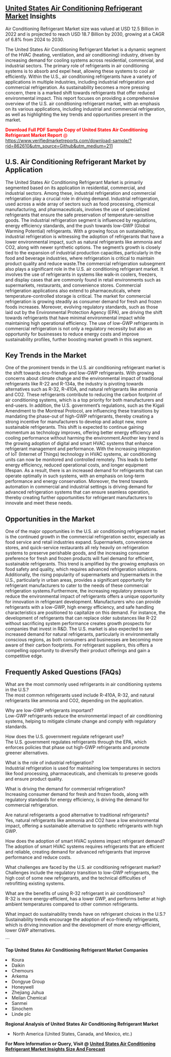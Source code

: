 <h2><a href="https://www.verifiedmarketreports.com/download-sample/?rid=862610&amp;utm_source=Github&amp;utm_medium=211" target="_blank">United States Air Conditioning Refrigerant Market</a> Insights</h2><p>Air Conditioning Refrigerant Market size was valued at USD 12.5 Billion in 2022 and is projected to reach USD 18.7 Billion by 2030, growing at a CAGR of 6.8% from 2024 to 2030.</p><p><p>The United States Air Conditioning Refrigerant Market is a dynamic segment of the HVAC (heating, ventilation, and air conditioning) industry, driven by increasing demand for cooling systems across residential, commercial, and industrial sectors. The primary role of refrigerants in air conditioning systems is to absorb and expel heat, allowing these systems to cool air efficiently. Within the U.S., air conditioning refrigerants have a variety of applications in multiple industries, including industrial refrigeration and commercial refrigeration. As sustainability becomes a more pressing concern, there is a marked shift towards refrigerants that offer reduced environmental impact. This report focuses on providing a comprehensive overview of the U.S. air conditioning refrigerant market, with an emphasis on its various applications, including industrial and commercial refrigeration, as well as highlighting the key trends and opportunities present in the market. <p><span class=""><span style="color: #ff0000;"><strong>Download Full PDF Sample Copy of United States Air Conditioning Refrigerant Market Report</strong> @ </span><a href="https://www.verifiedmarketreports.com/download-sample/?rid=862610&amp;utm_source=Github&amp;utm_medium=211" target="_blank">https://www.verifiedmarketreports.com/download-sample/?rid=862610&amp;utm_source=Github&amp;utm_medium=211</a></span></p></p><h2>U.S. Air Conditioning Refrigerant Market by Application</h2><p>The United States Air Conditioning Refrigerant Market is primarily segmented based on its application in residential, commercial, and industrial sectors. Among these, industrial refrigeration and commercial refrigeration play a crucial role in driving demand. Industrial refrigeration, used across a wide array of sectors such as food processing, chemical manufacturing, and pharmaceuticals, involves the use of specialized refrigerants that ensure the safe preservation of temperature-sensitive goods. The industrial refrigeration segment is influenced by regulations, energy efficiency standards, and the push towards low-GWP (Global Warming Potential) refrigerants. With a growing focus on sustainability, industrial refrigeration is witnessing the adoption of refrigerants that have a lower environmental impact, such as natural refrigerants like ammonia and CO2, along with newer synthetic options. The segment’s growth is closely tied to the expansion of industrial production capacities, particularly in the food and beverage industries, where refrigeration is critical to maintain product quality and reduce waste.The commercial refrigeration subsegment also plays a significant role in the U.S. air conditioning refrigerant market. It involves the use of refrigerants in systems like walk-in coolers, freezers, and display cases that are commonly found in retail environments such as supermarkets, restaurants, and convenience stores. Commercial refrigeration applications also extend to pharmaceuticals, where temperature-controlled storage is critical. The market for commercial refrigeration is growing steadily as consumer demand for fresh and frozen foods increases. Moreover, evolving regulatory standards, such as those laid out by the Environmental Protection Agency (EPA), are driving the shift towards refrigerants that have minimal environmental impact while maintaining high operational efficiency. The use of low-GWP refrigerants in commercial refrigeration is not only a regulatory necessity but also an opportunity for businesses to reduce energy costs and improve sustainability profiles, further boosting market growth in this segment.</p><h2>Key Trends in the Market</h2><p>One of the prominent trends in the U.S. air conditioning refrigerant market is the shift towards eco-friendly and low-GWP refrigerants. With growing concerns about climate change and the environmental impact of traditional refrigerants like R-22 and R-134a, the industry is pivoting towards alternatives such as R-32, R-410A, and natural refrigerants like ammonia and CO2. These refrigerants contribute to reducing the carbon footprint of air conditioning systems, which is a top priority for both manufacturers and end-users. In addition, the U.S. government’s regulations, such as the Kigali Amendment to the Montreal Protocol, are influencing these transitions by mandating the phase-out of high-GWP refrigerants, thereby creating a strong incentive for manufacturers to develop and adopt new, more sustainable refrigerants. This shift is expected to continue gaining momentum as technology improves, offering better energy efficiency and cooling performance without harming the environment.Another key trend is the growing adoption of digital and smart HVAC systems that enhance refrigerant management and performance. With the increasing integration of IoT (Internet of Things) technology in HVAC systems, air conditioning units can now be monitored and controlled remotely. This leads to better energy efficiency, reduced operational costs, and longer equipment lifespan. As a result, there is an increased demand for refrigerants that can operate optimally in such systems, with an emphasis on long-term performance and energy conservation. Moreover, the trend towards automation in commercial and industrial settings is driving demand for advanced refrigeration systems that can ensure seamless operation, thereby creating further opportunities for refrigerant manufacturers to innovate and meet these needs.</p><h2>Opportunities in the Market</h2><p>One of the major opportunities in the U.S. air conditioning refrigerant market is the continued growth in the commercial refrigeration sector, especially as food service and retail industries expand. Supermarkets, convenience stores, and quick-service restaurants all rely heavily on refrigeration systems to preserve perishable goods, and the increasing consumer preference for fresh and frozen products will fuel demand for efficient, sustainable refrigerants. This trend is amplified by the growing emphasis on food safety and quality, which requires advanced refrigeration solutions. Additionally, the rising popularity of supermarkets and hypermarkets in the U.S., particularly in urban areas, provides a significant opportunity for refrigerant manufacturers to cater to the needs of these commercial refrigeration systems.Furthermore, the increasing regulatory pressure to reduce the environmental impact of refrigerants offers a unique opportunity for innovation in refrigerant development. Manufacturers who can provide refrigerants with a low-GWP, high energy efficiency, and safe handling characteristics are positioned to capitalize on this demand. For instance, the development of refrigerants that can replace older substances like R-22 without sacrificing system performance creates growth prospects for companies that invest in R&D. The U.S. market is also expected to see increased demand for natural refrigerants, particularly in environmentally conscious regions, as both consumers and businesses are becoming more aware of their carbon footprints. For refrigerant suppliers, this offers a compelling opportunity to diversify their product offerings and gain a competitive edge.</p><h2>Frequently Asked Questions (FAQs)</h2><p>What are the most commonly used refrigerants in air conditioning systems in the U.S.? <br> The most common refrigerants used include R-410A, R-32, and natural refrigerants like ammonia and CO2, depending on the application.</p><p>Why are low-GWP refrigerants important? <br> Low-GWP refrigerants reduce the environmental impact of air conditioning systems, helping to mitigate climate change and comply with regulatory standards.</p><p>How does the U.S. government regulate refrigerant use? <br> The U.S. government regulates refrigerants through the EPA, which enforces policies that phase out high-GWP refrigerants and promote greener alternatives.</p><p>What is the role of industrial refrigeration? <br> Industrial refrigeration is used for maintaining low temperatures in sectors like food processing, pharmaceuticals, and chemicals to preserve goods and ensure product quality.</p><p>What is driving the demand for commercial refrigeration? <br> Increasing consumer demand for fresh and frozen foods, along with regulatory standards for energy efficiency, is driving the demand for commercial refrigeration.</p><p>Are natural refrigerants a good alternative to traditional refrigerants? <br> Yes, natural refrigerants like ammonia and CO2 have a low environmental impact, offering a sustainable alternative to synthetic refrigerants with high GWP.</p><p>How does the adoption of smart HVAC systems impact refrigerant demand? <br> The adoption of smart HVAC systems requires refrigerants that are efficient and reliable, creating demand for advanced refrigerants that improve performance and reduce costs.</p><p>What challenges are faced by the U.S. air conditioning refrigerant market? <br> Challenges include the regulatory transition to low-GWP refrigerants, the high cost of some new refrigerants, and the technical difficulties of retrofitting existing systems.</p><p>What are the benefits of using R-32 refrigerant in air conditioners? <br> R-32 is more energy-efficient, has a lower GWP, and performs better at high ambient temperatures compared to other common refrigerants.</p><p>What impact do sustainability trends have on refrigerant choices in the U.S.? <br> Sustainability trends encourage the adoption of eco-friendly refrigerants, which is driving innovation and the development of more energy-efficient, lower GWP alternatives.</p>```</p><p><strong>Top United States Air Conditioning Refrigerant Market Companies</strong></p><div data-test-id=""><p><li>Koura</li><li> Daikin</li><li> Chemours</li><li> Arkema</li><li> Dongyue Group</li><li> Honeywell</li><li> Zhejiang Juhua</li><li> Meilan Chemical</li><li> Sanmei</li><li> Sinochem</li><li> Linde plc</li></p><div><strong>Regional Analysis of&nbsp;United States Air Conditioning Refrigerant Market</strong></div><ul><li dir="ltr"><p dir="ltr">North America&nbsp;(United States, Canada, and Mexico, etc.)</p></li></ul><p><strong>For More Information or Query, Visit @&nbsp;</strong><strong><a href="https://www.verifiedmarketreports.com/product/air-conditioning-refrigerant-market/?utm_source=Github&amp;utm_medium=211" target="_blank">United States Air Conditioning Refrigerant Market Insights Size And Forecast</a></strong></p></div>
